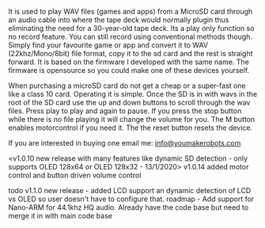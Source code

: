 It is used to play WAV files (games and apps) from a MicroSD card through an audio cable into where the tape deck would normally plugin thus eliminating the need for a 30-year-old tape deck. Its a play only function so no record feature. You can still record using conventional methods though. Simply find your favourite game or app and convert it to WAV (22khz/Mono/8bit)  file format, copy it to the sd card and the rest is straight forward. It is based on the firmware I developed with the same name. The firmware is opensource so you could make one of these devices yourself. 

When purchasing a microSD card do not get a cheap or a super-fast one like a class 10 card.  Operating it is simple. Once the SD is in with wavs in the root of the SD card use the up and down buttons to scroll through the wav files. Press play to play and again to pause. If you press the stop button while there is no file playing it will change the volume for you. The M button enables motorcontrol if you need it. The the reset button resets the device. 

If you are interested in buying one email me: info@youmakerobots.com

<v1.0.10 new release with many features like dynamic SD detection - only supports OLED 128x64 or OLED 128x32 - 13/1/2020> 
v1.0.14 added motor control and button driven volume control

todo
v1.1.0 new release - added LCD support an dynamic detection of LCD vs OLED so user doesn't have to configure that.
roadmap - Add support for Nano-ARM for 44.1khz HQ audio. Already have the code base but need to merge it in with main code base

